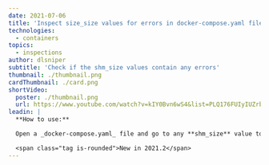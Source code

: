 ```yaml
---
date: 2021-07-06
title: 'Inspect size_size values for errors in docker-compose.yaml files'
technologies:
  - containers
topics:
  - inspections
author: dlsniper
subtitle: 'Check if the shm_size values contain any errors'
thumbnail: ./thumbnail.png
cardThumbnail: ./card.png
shortVideo:
  poster: ./thumbnail.png
  url: https://www.youtube.com/watch?v=kIY0Bvn6wS4&list=PLQ176FUIyIUZrbrlz4AY1V8VzBJKZyVlW&index=60
leadin: |
  **How to use:**

  Open a _docker-compose.yaml_ file and go to any **shm_size** value to see if it contains any messages or not.

  <span class="tag is-rounded">New in 2021.2</span>
---
```


